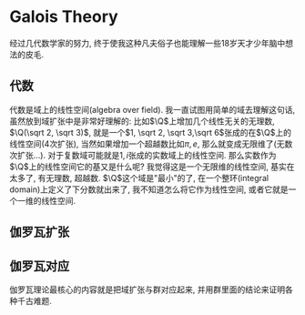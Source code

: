 # Galois Theory

经过几代数学家的努力, 终于使我这种凡夫俗子也能理解一些18岁天才少年脑中想法的皮毛.

## 代数

代数是域上的线性空间(algebra over field). 我一直试图用简单的域去理解这句话, 虽然放到域扩张中是非常好理解的: 比如$\Q$上增加几个线性无关的无理数, $\Q(\sqrt 2, \sqrt 3)$, 就是一个$1, \sqrt 2, \sqrt 3,\sqrt 6$张成的在$\Q$上的线性空间(4次扩张), 当然如果增加一个超越数比如$\pi, e$,  那么就变成无限维了(无数次扩张...). 对于复数域可能就是$1,i$张成的实数域上的线性空间. 那么实数作为$\Q$上的线性空间它的基又是什么呢? 我觉得这是一个无限维的线性空间, 基实在太多了, 有无理数, 超越数. $\Q$这个域是"最小"的了, 在一个整环(integral domain)上定义了下分数就出来了, 我不知道怎么将它作为线性空间, 或者它就是一个一维的线性空间.

## 伽罗瓦扩张

## 伽罗瓦对应

伽罗瓦理论最核心的内容就是把域扩张与群对应起来, 并用群里面的结论来证明各种千古难题.